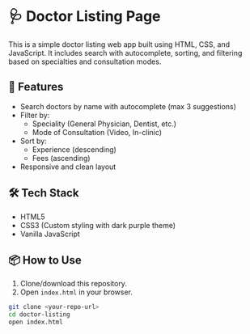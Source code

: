 # 🩺 Doctor Listing Page

This is a simple doctor listing web app built using HTML, CSS, and JavaScript. It includes search with autocomplete, sorting, and filtering based on specialties and consultation modes.

## 🚀 Features

- Search doctors by name with autocomplete (max 3 suggestions)
- Filter by:
  - Speciality (General Physician, Dentist, etc.)
  - Mode of Consultation (Video, In-clinic)
- Sort by:
  - Experience (descending)
  - Fees (ascending)
- Responsive and clean layout

## 🛠️ Tech Stack

- HTML5
- CSS3 (Custom styling with dark purple theme)
- Vanilla JavaScript

## 📦 How to Use

1. Clone/download this repository.
2. Open `index.html` in your browser.

```bash
git clone <your-repo-url>
cd doctor-listing
open index.html
